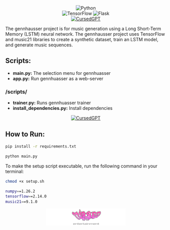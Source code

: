 <div align="center">
  <img alt="Python" src="https://img.shields.io/badge/python%20-%23323330.svg?&style=for-the-badge&logo=python&logoColor=white"/>
</div>

<div align="center">
    <img alt="TensorFlow" src="https://img.shields.io/badge/tensorflow%20-%23323330.svg?&style=for-the-badge&logo=tensorflow&logoColor=white"/>
    <img alt="Flask" src="https://img.shields.io/badge/flask%20-%23323330.svg?&style=for-the-badge&logo=flask&logoColor=white"/>
</div>

<div align="center">
<a href="https://cursedprograms.github.io/gennhausser-pr/" target="_blank">
    <img src="https://github.com/CursedPrograms/gennhausser/blob/main/demo_images/gennhausser_logo_bg.png"
        alt="CursedGPT">
</a>
</div>

The gennhausser project is for music generation using a Long Short-Term Memory (LSTM) neural network. The gennhausser project uses TensorFlow and music21 libraries to create a synthetic dataset, train an LSTM model, and generate music sequences.

## Scripts:

- **main.py:** The selection menu for gennhuasser
- **app.py:** Run gennhuasser as a web-server

### /scripts/

- **trainer.py:** Runs gennhuasser trainer
- **install_dependencies.py:** Install dependencies

<div align="center">
<a href="https://cursedprograms.github.io/gennhausser-pr/" target="_blank">
    <img src="https://github.com/CursedPrograms/gennhausser/blob/main/demo_images/gennhausser_cover.png"
        alt="CursedGPT">
</a>
</div>

</div>

## How to Run:
```bash
pip install -r requirements.txt
```
```bash
python main.py
```
To make the setup script executable, run the following command in your terminal:

```bash
chmod +x setup.sh
```
```bash
numpy==1.26.2
tensorflow==2.14.0
music21==9.1.0
```
<div align="center">
<a href="https://cursed-entertainment.itch.io/" target="_blank">
    <img src="https://github.com/CursedPrograms/cursedentertainment/raw/main/images/logos/logo-wide-grey.png"
        alt="CursedEntertainment Logo" style="width:250px;">
</a>
</div>
